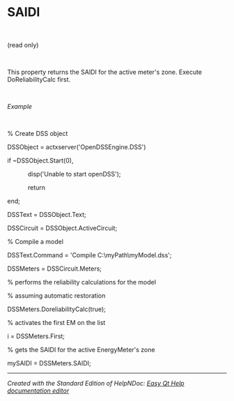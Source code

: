 # SAIDI

&nbsp;

(read only)

&nbsp;

This property returns the SAIDI for the active meter's zone. Execute DoReliabilityCalc first.

&nbsp;

*Example*

&nbsp;

% Create DSS object

DSSObject = actxserver('OpenDSSEngine.DSS')

if ~DSSObject.Start(0),

&nbsp; &nbsp; &nbsp; &nbsp; &nbsp; &nbsp; disp('Unable to start openDSS');

&nbsp; &nbsp; &nbsp; &nbsp; &nbsp; &nbsp; return

end;

DSSText = DSSObject.Text;

DSSCircuit = DSSObject.ActiveCircuit;

% Compile a model &nbsp; &nbsp;

DSSText.Command = 'Compile C:\\myPath\\myModel.dss';

DSSMeters = DSSCircuit.Meters;

% performs the reliability calculations for the model

% assuming automatic restoration

DSSMeters.DoreliabilityCalc(true);

% activates the first EM on the list

i = DSSMeters.First;

% gets the SAIDI for the active EnergyMeter's zone

mySAIDI = DSSMeters.SAIDI;

***
_Created with the Standard Edition of HelpNDoc: [Easy Qt Help documentation editor](<https://www.helpndoc.com>)_
